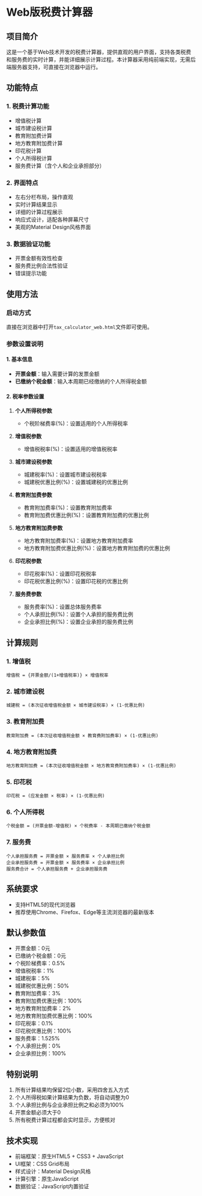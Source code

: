 # Web版税费计算器

## 项目简介
这是一个基于Web技术开发的税费计算器，提供直观的用户界面，支持各类税费和服务费的实时计算，并能详细展示计算过程。本计算器采用纯前端实现，无需后端服务器支持，可直接在浏览器中运行。

## 功能特点

### 1. 税费计算功能
- 增值税计算
- 城市建设税计算
- 教育附加费计算
- 地方教育附加费计算
- 印花税计算
- 个人所得税计算
- 服务费计算（含个人和企业承担部分）

### 2. 界面特点
- 左右分栏布局，操作直观
- 实时计算结果显示
- 详细的计算过程展示
- 响应式设计，适配各种屏幕尺寸
- 美观的Material Design风格界面

### 3. 数据验证功能
- 开票金额有效性检查
- 服务费比例合法性验证
- 错误提示功能

## 使用方法

### 启动方式
直接在浏览器中打开`tax_calculator_web.html`文件即可使用。

### 参数设置说明

#### 1. 基本信息
- **开票金额**：输入需要计算的发票金额
- **已缴纳个税金额**：输入本周期已经缴纳的个人所得税金额

#### 2. 税率参数设置
1. **个人所得税参数**
   - 个税阶梯费率(%)：设置适用的个人所得税率

2. **增值税参数**
   - 增值税税率(%)：设置适用的增值税税率

3. **城市建设税参数**
   - 城建税率(%)：设置城市建设税税率
   - 城建税优惠比例(%)：设置城建税的优惠比例

4. **教育附加费参数**
   - 教育附加费率(%)：设置教育附加费率
   - 教育附加费优惠比例(%)：设置教育附加费的优惠比例

5. **地方教育附加费参数**
   - 地方教育附加费率(%)：设置地方教育附加费率
   - 地方教育附加费优惠比例(%)：设置地方教育附加费的优惠比例

6. **印花税参数**
   - 印花税率(%)：设置印花税税率
   - 印花税优惠比例(%)：设置印花税的优惠比例

7. **服务费参数**
   - 服务费率(%)：设置总体服务费率
   - 个人承担比例(%)：设置个人承担的服务费比例
   - 企业承担比例(%)：设置企业承担的服务费比例

## 计算规则

### 1. 增值税
```
增值税 = {开票金额/(1+增值税率)} × 增值税率
```

### 2. 城市建设税
```
城建税 = (本次征收增值税金额 × 城市建设税率) × (1-优惠比例)
```

### 3. 教育附加费
```
教育附加费 = (本次征收增值税金额 × 教育费附加费率) × (1-优惠比例)
```

### 4. 地方教育附加费
```
地方教育附加费 = (本次征收增值税金额 × 地方教育费附加费率) × (1-优惠比例)
```

### 5. 印花税
```
印花税 = (应发金额 × 税率) × (1-优惠比例)
```

### 6. 个人所得税
```
个税金额 = (开票金额-增值税) × 个税费率 - 本周期已缴纳个税金额
```

### 7. 服务费
```
个人承担服务费 = 开票金额 × 服务费率 × 个人承担比例
企业承担服务费 = 开票金额 × 服务费率 × 企业承担比例
服务费合计 = 个人承担服务费 + 企业承担服务费
```

## 系统要求
- 支持HTML5的现代浏览器
- 推荐使用Chrome、Firefox、Edge等主流浏览器的最新版本

## 默认参数值
- 开票金额：0元
- 已缴纳个税金额：0元
- 个税阶梯费率：0.5%
- 增值税税率：1%
- 城建税率：5%
- 城建税优惠比例：50%
- 教育附加费率：3%
- 教育附加费优惠比例：100%
- 地方教育附加费率：2%
- 地方教育附加费优惠比例：100%
- 印花税率：0.1%
- 印花税优惠比例：100%
- 服务费率：1.525%
- 个人承担比例：0%
- 企业承担比例：100%

## 特别说明
1. 所有计算结果均保留2位小数，采用四舍五入方式
2. 个人所得税如果计算结果为负数，将自动调整为0
3. 个人承担比例与企业承担比例之和必须为100%
4. 开票金额必须大于0
5. 所有税费计算过程都会实时显示，方便核对

## 技术实现
- 前端框架：原生HTML5 + CSS3 + JavaScript
- UI框架：CSS Grid布局
- 样式设计：Material Design风格
- 计算引擎：原生JavaScript
- 数据验证：JavaScript内置验证
